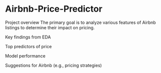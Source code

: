 # Airbnb-Price-Predictor
Project overview
The primary goal is to analyze various features of Airbnb listings to determine their impact on pricing. 


Key findings from EDA

Top predictors of price

Model performance

Suggestions for Airbnb (e.g., pricing strategies)
